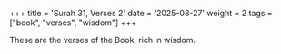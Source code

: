 +++
title = 'Surah 31, Verses 2'
date = '2025-08-27'
weight = 2
tags = ["book", "verses", "wisdom"]
+++

These are the verses of the Book, rich in wisdom.
